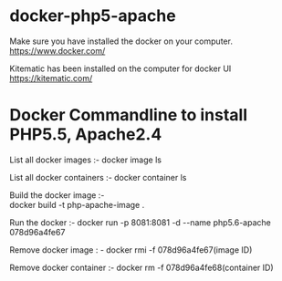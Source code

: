 # docker-php5-apache

Make sure you have installed the docker on your computer.
     https://www.docker.com/
     
Kitematic has been installed on the computer for docker UI
    https://kitematic.com/
    
    
# Docker Commandline to install PHP5.5, Apache2.4

List all docker images :-
    docker image ls
    
List all docker containers :-
    docker container ls
 
Build the docker image :-  
    docker build -t php-apache-image .

Run the docker :-
    docker run -p 8081:8081 -d --name php5.6-apache    078d96a4fe67
    
    
 Remove docker image : -
    docker rmi -f 078d96a4fe67(image ID)
    
Remove docker container :-
   docker rm -f 078d96a4fe68(container ID)
   
 
 
